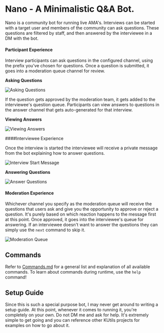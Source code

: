 # Nano - A Minimalistic Q&A Bot. 

Nano is a community bot for running live AMA's. Interviews can be started with a target user and members of the community can ask questions. These questions are filtered by staff, and then answered by the interviewee in a DM with the bot.



#### Participant Experience 

Interview participants can ask questions in the configured channel, using the prefix you've chosen for questions. Once a question is submitted, it goes into a moderation queue channel for review. 



**Asking Questions**

![Asking Questions](https://i.imgur.com/V4gjsEA.png)



If the question gets approved by the moderation team, it gets added to the interviewee's question queue. Participants can view answers to questions in the answer channel that gets auto-generated for that interview. 

**Viewing Answers**

![Viewing Answers](https://i.imgur.com/PVpUOpu.png)



####Interviewee Experience 

Once the interview is started the interviewee will receive a private message from the bot explaining how to answer questions. 

![Interview Start Message](https://i.imgur.com/p9P8gsg.png)



**Answering Questions**

![Answer Questions](https://i.imgur.com/CqW9AZh.png)



#### Moderation Experience 

Whichever channel you specify as the moderation queue will receive the questions that users ask and give you the opportunity to approve or reject a question. It's purely based on which reaction happens to the message first at this point. Once approved, it goes into the interviewee's queue for answering. If an interviewee doesn't want to answer the questions they can simply use the `next` command to skip it. 



![Moderation Queue](https://i.imgur.com/LlUfjh9.png)



## Commands

Refer to [Commands.md](https://gitlab.com/tphelliott/nano/blob/master/commands.md) for a general list and explanation of all available commands. To learn about commands during runtime, use the `help` command!



## Setup Guide 

Since this is such a special purpose bot, I may never get around to writing a setup guide. At this point, whenever it comes to running it, you're completely on your own. Do not DM me and ask for help. It's extremely simple to get going and you can reference other KUtils projects for examples on how to go about it. 



